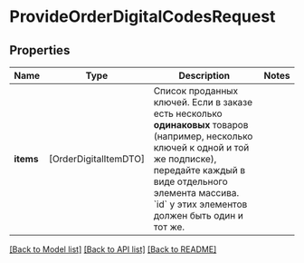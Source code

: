 # ProvideOrderDigitalCodesRequest

## Properties
Name | Type | Description | Notes
------------ | ------------- | ------------- | -------------
**items** | [OrderDigitalItemDTO] | Список проданных ключей.  Если в заказе есть несколько **одинаковых** товаров (например, несколько ключей к одной и той же подписке), передайте каждый в виде отдельного элемента массива. &#x60;id&#x60; у этих элементов должен быть один и тот же.  | 

[[Back to Model list]](../README.md#documentation-for-models) [[Back to API list]](../README.md#documentation-for-api-endpoints) [[Back to README]](../README.md)


